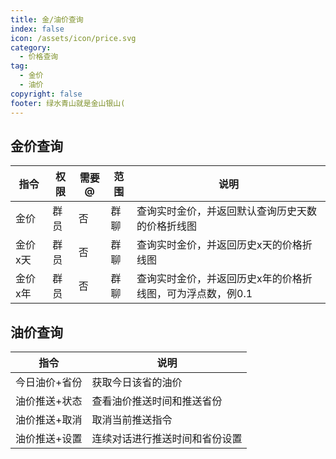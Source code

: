 ```yaml
---
title: 金/油价查询
index: false
icon: /assets/icon/price.svg
category:
  - 价格查询
tag:
  - 金价
  - 油价
copyright: false
footer: 绿水青山就是金山银山(
---
```


## **金价查询**

| 指令         | 权限 | 需要@ | 范围 | 说明                                                                 |
|--------------|------|--------|------|----------------------------------------------------------------------|
| 金价         | 群员 | 否     | 群聊 | 查询实时金价，并返回默认查询历史天数的价格折线图                   |
| 金价 x天     | 群员 | 否     | 群聊 | 查询实时金价，并返回历史x天的价格折线图                            |
| 金价 x年     | 群员 | 否     | 群聊 | 查询实时金价，并返回历史x年的价格折线图，可为浮点数，例0.1        |


## **油价查询**

| 指令               | 说明                                 |
|--------------------|--------------------------------------|
| 今日油价+省份      | 获取今日该省的油价                   |
| 油价推送+状态      | 查看油价推送时间和推送省份           |
| 油价推送+取消      | 取消当前推送指令                     |
| 油价推送+设置      | 连续对话进行推送时间和省份设置       |
